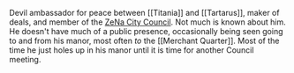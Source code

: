 Devil ambassador for peace between [[Titania]] and [[Tartarus]], maker of deals, and member of the [ZeNa City Council](IPoK%20Wiki/Organizations/ZeNa/ZeNa%20City%20Council.md). Not much is known about him. He doesn't have much of a public presence, occasionally being seen going to and from his manor, most often _to_ the [[Merchant Quarter]]. Most of the time he just holes up in his manor until it is time for another Council meeting.